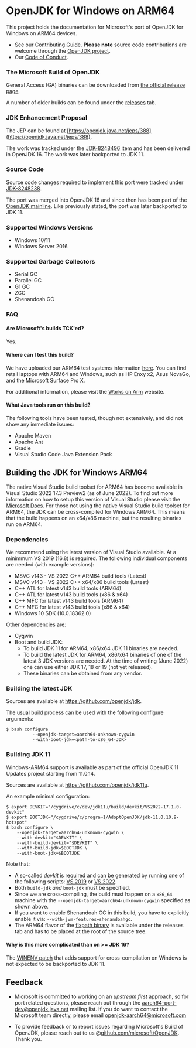 OpenJDK for Windows on ARM64
=====

This project holds the documentation for Microsoft's port of OpenJDK for Windows on ARM64 devices.

* See our [Contributing Guide](CONTRIBUTING.md).  **Please note** source code contributions are welcome through the [OpenJDK project](https://openjdk.java.net/contribute/).
* Our [Code of Conduct](CODE_OF_CONDUCT.md).

### The Microsoft Build of OpenJDK

General Access (GA) binaries can be downloaded from [the official release page](https://docs.microsoft.com/en-us/java/openjdk/download).

A number of older builds can be found under the [releases](https://github.com/microsoft/openjdk-aarch64/releases) tab.

### JDK Enhancement Proposal
The JEP can be found at [https://openjdk.java.net/jeps/388](https://openjdk.java.net/jeps/388).

The work was tracked under the [JDK-8248496](https://bugs.openjdk.java.net/browse/JDK-8248496) item and has been delivered in OpenJDK 16. The work was later backported to JDK 11.

### Source Code
Source code changes required to implement this port were tracked under [JDK-8248238](https://bugs.openjdk.java.net/browse/JDK-8248238).

The port was merged into OpenJDK 16 and since then has been part of the [OpenJDK mainline](https://github.com/openjdk/jdk). Like previously stated, the port was later backported to JDK 11.


### Supported Windows Versions
- Windows 10/11
- Windows Server 2016

### Supported Garbage Collectors
- Serial GC
- Parallel GC
- G1 GC
- ZGC
- Shenandoah GC

### FAQ

#### Are Microsoft's builds TCK'ed?

Yes.

#### Where can I test this build?

We have uploaded our ARM64 test systems information [here](https://github.com/microsoft/openjdk-aarch64/blob/master/Arm64_systems.md). You can find retail laptops with ARM64 and Windows, such as HP Enxy x2, Asus NovaGo, and the Microsoft Surface Pro X.

For additional information, please visit the [Works on Arm](https://www.worksonarm.com/?_ga=2.204290832.1614868344.1591633956-103015898.1581534333) website.

#### What Java tools run on this build?

The following tools have been tested, though not extensively, and did not show any immediate issues:

- Apache Maven
- Apache Ant
- Gradle
- Visual Studio Code Java Extension Pack

## Building the JDK for Windows ARM64

The native Visual Studio build toolset for ARM64 has become available in Visual Studio 2022 17.3 Preview2 (as of June 2022). To find out more information on how to setup this version of Visual Studio please visit the [Microsoft Docs](https://docs.microsoft.com/en-us/visualstudio/install/visual-studio-on-arm-devices?view=vs-2022). For those not using the native Visual Studio build toolset for ARM64, the JDK can be cross-compiled for Windows ARM64. This means that the build happens on an x64/x86 machine, but the resulting binaries run on ARM64.

### Dependencies

We recommend using the latest version of Visual Studio available. At a minimmum VS 2019 (16.8) is required. The following individual components are needed (with example versions):
-	MSVC v143 - VS 2022 C++ ARM64 build tools (Latest)
-	MSVC v143 - VS 2022 C++ x64/x86 build tools (Latest)
-	C++ ATL for latest v143 build tools (ARM64)
-	C++ ATL for latest v143 build tools (x86 & x64)
-	C++ MFC for latest v143 build tools (ARM64)
-	C++ MFC for latest v143 build tools (x86 & x64)
-	Windows 10 SDK (10.0.18362.0)

Other dependencies are:
-	Cygwin
-	Boot and build JDK:
    - To build JDK 11 for ARM64, x86/x64 JDK 11 binaries are needed.
    - To build the latest JDK for ARM64, x86/x64 binaries of one of the latest 3 JDK versions are needed. At the time of writing (June 2022) one can use either JDK 17, 18 or 19 (not yet released).
    - These binaries can be obtained from any vendor.

### Building the latest JDK

Sources are available at https://github.com/openjdk/jdk.

The usual build process can be used with the following configure arguments:

```shell
$ bash configure
          --openjdk-target=aarch64-unknown-cygwin
          --with-boot-jdk=<path-to-x86_64-JDK>
```
### Building JDK 11

Windows-ARM64 support is available as part of the official OpenJDK 11 Updates project starting from 11.0.14.

Sources are available at https://github.com/openjdk/jdk11u.

An example minimal configuration:
```
$ export DEVKIT="/cygdrive/c/dev/jdk11u/build/devkit/VS2022-17.1.0-devkit"
$ export BOOTJDK="/cygdrive/c/progra~1/AdoptOpenJDK/jdk-11.0.10.9-hotspot"
$ bash configure \
    --openjdk-target=aarch64-unknown-cygwin \
    --with-devkit="$DEVKIT" \
    --with-build-devkit="$DEVKIT" \
    --with-build-jdk=$BOOTJDK \
    --with-boot-jdk=$BOOTJDK
```

Note that:
* A so-called _devkit_ is required and can be generated by running one of the following scripts: [VS 2019](https://github.com/openjdk/jdk11u/blob/master/make/devkit/createWindowsDevkit2019.sh) or [VS 2022]().
* Both `build-jdk` _and_ `boot-jdk` must be specified.
* Since we are cross-compiling, the build must happen on a `x86_64` machine with the `--openjdk-target=aarch64-unknown-cygwin` specified as shown above.
* If you want to enable Shenandoah GC in this build, you have to explicitly enable it via: `--with-jvm-features=shenandoahgc`.
* The ARM64 flavor of the [fixpath binary](https://github.com/microsoft/openjdk-aarch64/releases/tag/fp-1.0) is available under the releases tab and has to be placed at the root of the source tree.

#### Why is this more complicated than on >= JDK 16?

The [WINENV patch](https://github.com/openjdk/jdk/pull/1597) that adds support for cross-compilation on Windows is not expected to be backported to JDK 11.


## Feedback

- Microsoft is committed to working on an *upstream first* approach, so for port related questions, please reach out through the [aarch64-port-dev@openjdk.java.net](http://mail.openjdk.java.net/mailman/listinfo/aarch64-port-dev) mailing list. If you do want to contact the Microsoft team directly, please email openjdk-aarch64@microsoft.com

- To provide feedback or to report issues regarding Microsoft's Build of OpenJDK, please reach out to us @[github.com/microsoft/OpenJDK](https://github.com/microsoft/OpenJDK). Thank you.